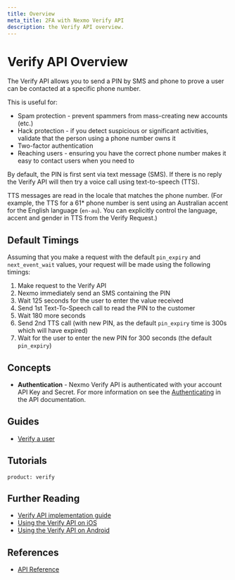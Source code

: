 ```yaml
---
title: Overview
meta_title: 2FA with Nexmo Verify API
description: the Verify API overview.
---
```


# Verify API Overview

The Verify API allows you to send a PIN by SMS and phone to prove a user can be contacted at a specific phone number.

This is useful for:

* Spam protection - prevent spammers from mass-creating new accounts (etc.)
* Hack protection - if you detect suspicious or significant activities, validate that the person using a phone number owns it
* Two-factor authentication
* Reaching users - ensuring you have the correct phone number makes it easy to contact users when you need to

By default, the PIN is first sent via text message (SMS). If there is no reply the Verify API will then try a voice call using text-to-speech (TTS).

TTS messages are read in the locale that matches the phone number. (For example, the TTS for a 61* phone number is sent using an Australian accent for the English language (`en-au`). You can explicitly control the language, accent and gender in TTS from the Verify Request.)

## Default Timings

Assuming that you make a request with the default `pin_expiry` and `next_event_wait` values, your request will be made using the following timings:

1. Make request to the Verify API
2. Nexmo immediately send an SMS containing the PIN
3. Wait 125 seconds for the user to enter the value received
4. Send 1st Text-To-Speech call to read the PIN to the customer
5. Wait 180 more seconds
6. Send 2nd TTS call (with new PIN, as the default `pin_expiry` time is 300s which will have expired)
7. Wait for the user to enter the new PIN for 300 seconds (the default `pin_expiry`)

## Concepts

* **Authentication** - Nexmo Verify API is authenticated with your account API Key and Secret. For more information on see the [Authenticating](/api/verify) in the API documentation.

## Guides

* [Verify a user](/verify/guides/verify-a-user)

## Tutorials

```tutorials
product: verify
```


## Further Reading

* [Verify API implementation guide](https://www.nexmo.com/blog/2018/05/10/nexmo-verify-api-implementation-guide-dr/)
* [Using the Verify API on iOS](https://www.nexmo.com/blog/2018/05/10/add-two-factor-authentication-to-swift-ios-apps-dr/)
* [Using the Verify API on Android](https://www.nexmo.com/blog/2018/05/10/add-two-factor-authentication-to-android-apps-with-nexmos-verify-api-dr/)

## References

* [API Reference](/api/verify)

